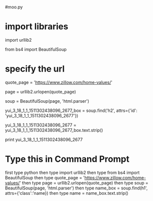 #moo.py

# import libraries

import urllib2

from bs4 import BeautifulSoup

# specify the url

quote_page = 'https://www.zillow.com/home-values/'



page = urllib2.urlopen(quote_page)

soup = BeautifulSoup(page, 'html.parser')

yui_3_18_1_1_1511302438096_2677_box = soup.find('h2', attrs={'id': 'yui_3_18_1_1_1511302438096_2677'})

yui_3_18_1_1_1511302438096_2677 = yui_3_18_1_1_1511302438096_2677_box.text.strip()

print yui_3_18_1_1_1511302438096_2677

# Type this in Command Prompt
first type python
then type import urllib2
then type from bs4 import BeautifulSoup
then type quote_page = 'https://www.zillow.com/home-values/'
then type page = urllib2.urlopen(quote_page)
then type soup = BeautifulSoup(page, 'html.parser')
then type name_box = soup.find(h1', attrs={'class':'name})
then type name = name_box.text.strip()
